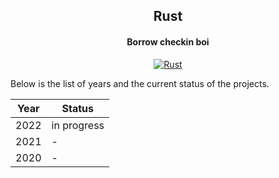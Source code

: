 <div align="center">

## Rust
#### Borrow checkin boi

[![Rust](https://img.shields.io/badge/rust-orange.svg?style=for-the-badge&logoColor=white&logo=rust)]()

</div>

Below is the list of years and the current status of the projects.

Year | Status 
---|---
2022 | in progress
2021 | -
2020 | -
